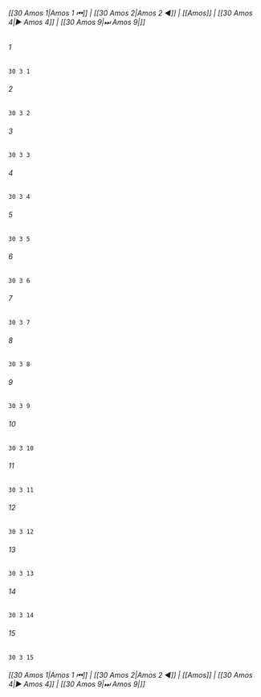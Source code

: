 
###### [[30 Amos 1|Amos 1 ⏮]] | [[30 Amos 2|Amos 2 ◀]] | [[Amos]] | [[30 Amos 4|▶ Amos 4]] | [[30 Amos 9|⏭ Amos 9|]]

###### 1
``` verse
30 3 1 
```
###### 2
``` verse
30 3 2 
```
###### 3
``` verse
30 3 3 
```
###### 4
``` verse
30 3 4 
```
###### 5
``` verse
30 3 5 
```
###### 6
``` verse
30 3 6 
```
###### 7
``` verse
30 3 7 
```
###### 8
``` verse
30 3 8 
```
###### 9
``` verse
30 3 9 
```
###### 10
``` verse
30 3 10 
```
###### 11
``` verse
30 3 11 
```
###### 12
``` verse
30 3 12 
```
###### 13
``` verse
30 3 13 
```
###### 14
``` verse
30 3 14 
```
###### 15
``` verse
30 3 15 
```

###### [[30 Amos 1|Amos 1 ⏮]] | [[30 Amos 2|Amos 2 ◀]] | [[Amos]] | [[30 Amos 4|▶ Amos 4]] | [[30 Amos 9|⏭ Amos 9|]]

